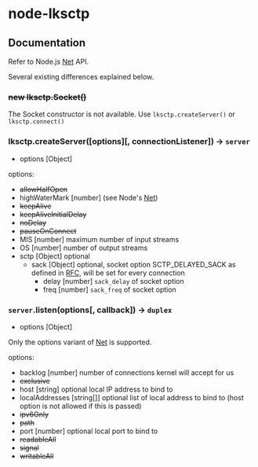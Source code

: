 # node-lksctp

## Documentation

Refer to Node.js [Net] API.

Several existing differences explained below.

### ~~new lksctp.Socket()~~
The Socket constructor is not available. Use `lksctp.createServer()` or `lksctp.connect()`

### lksctp.createServer([options][, connectionListener]) -> `server`
* options [Object]

options:
* ~~allowHalfOpen~~
* highWaterMark [number] (see Node's [Net])
* ~~keepAlive~~
* ~~keepAliveInitialDelay~~
* ~~noDelay~~
* ~~pauseOnConnect~~
* MIS [number] maximum number of input streams
* OS [number] number of output streams
* sctp [Object] optional
    * sack [Object] optional, socket option SCTP_DELAYED_SACK as defined in [RFC](https://datatracker.ietf.org/doc/html/rfc6458#section-8.1.19), will be set for every connection
        * delay [number] `sack_delay` of socket option
        * freq [number] `sack_freq` of socket option

### `server`.listen(options[, callback]) -> `duplex`
* options [Object]

Only the options variant of [Net] is supported.

options:
* backlog [number] number of connections kernel will accept for us
* ~~exclusive~~
* host [string] optional local IP address to bind to
* localAddresses [string[]] optional list of local address to bind to (host option is not allowed if this is passed)
* ~~ipv6Only~~
* ~~path~~
* port [number] optional local port to bind to
* ~~readableAll~~
* ~~signal~~
* ~~writableAll~~



[Net]: https://nodejs.org/api/net.html
